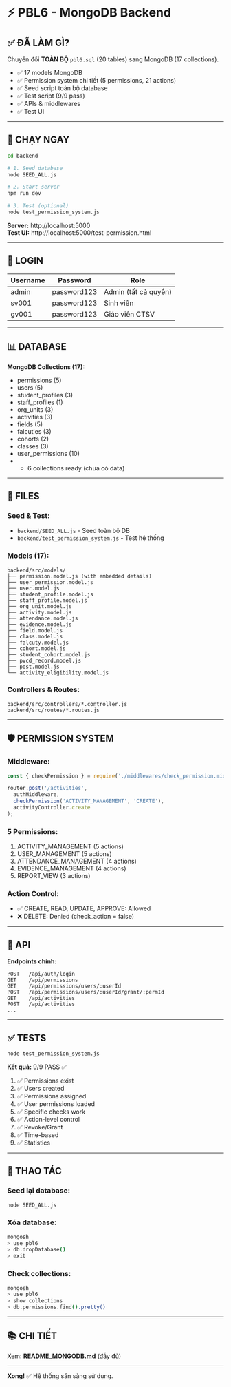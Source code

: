 # ⚡ PBL6 - MongoDB Backend

## ✅ ĐÃ LÀM GÌ?

Chuyển đổi **TOÀN BỘ** `pbl6.sql` (20 tables) sang MongoDB (17 collections).

- ✅ 17 models MongoDB
- ✅ Permission system chi tiết (5 permissions, 21 actions)
- ✅ Seed script toàn bộ database
- ✅ Test script (9/9 pass)
- ✅ APIs & middlewares
- ✅ Test UI

---

## 🚀 CHẠY NGAY

```bash
cd backend

# 1. Seed database
node SEED_ALL.js

# 2. Start server
npm run dev

# 3. Test (optional)
node test_permission_system.js
```

**Server:** http://localhost:5000  
**Test UI:** http://localhost:5000/test-permission.html

---

## 👥 LOGIN

| Username | Password | Role | 
|----------|----------|------|
| admin | password123 | Admin (tất cả quyền) |
| sv001 | password123 | Sinh viên |
| gv001 | password123 | Giáo viên CTSV |

---

## 📊 DATABASE

**MongoDB Collections (17):**
- permissions (5)
- users (5)
- student_profiles (3)
- staff_profiles (1)
- org_units (3)
- activities (3)
- fields (5)
- falcuties (3)
- cohorts (2)
- classes (3)
- user_permissions (10)
- + 6 collections ready (chưa có data)

---

## 📝 FILES

### Seed & Test:
- `backend/SEED_ALL.js` - Seed toàn bộ DB
- `backend/test_permission_system.js` - Test hệ thống

### Models (17):
```
backend/src/models/
├── permission.model.js (with embedded details)
├── user_permission.model.js
├── user.model.js
├── student_profile.model.js
├── staff_profile.model.js
├── org_unit.model.js
├── activity.model.js
├── attendance.model.js
├── evidence.model.js
├── field.model.js
├── class.model.js
├── falcuty.model.js
├── cohort.model.js
├── student_cohort.model.js
├── pvcd_record.model.js
├── post.model.js
└── activity_eligibility.model.js
```

### Controllers & Routes:
```
backend/src/controllers/*.controller.js
backend/src/routes/*.routes.js
```

---

## 🛡️ PERMISSION SYSTEM

### Middleware:
```javascript
const { checkPermission } = require('./middlewares/check_permission.middleware');

router.post('/activities',
  authMiddleware,
  checkPermission('ACTIVITY_MANAGEMENT', 'CREATE'),
  activityController.create
);
```

### 5 Permissions:
1. ACTIVITY_MANAGEMENT (5 actions)
2. USER_MANAGEMENT (5 actions)
3. ATTENDANCE_MANAGEMENT (4 actions)
4. EVIDENCE_MANAGEMENT (4 actions)
5. REPORT_VIEW (3 actions)

### Action Control:
- ✅ CREATE, READ, UPDATE, APPROVE: Allowed
- ❌ DELETE: Denied (check_action = false)

---

## 📡 API

**Endpoints chính:**
```
POST   /api/auth/login
GET    /api/permissions
GET    /api/permissions/users/:userId
POST   /api/permissions/users/:userId/grant/:permId
GET    /api/activities
POST   /api/activities
...
```

---

## ✅ TESTS

```bash
node test_permission_system.js
```

**Kết quả:** 9/9 PASS ✅

1. ✅ Permissions exist
2. ✅ Users created
3. ✅ Permissions assigned
4. ✅ User permissions loaded
5. ✅ Specific checks work
6. ✅ Action-level control
7. ✅ Revoke/Grant
8. ✅ Time-based
9. ✅ Statistics

---

## 🔧 THAO TÁC

### Seed lại database:
```bash
node SEED_ALL.js
```

### Xóa database:
```bash
mongosh
> use pbl6
> db.dropDatabase()
> exit
```

### Check collections:
```bash
mongosh
> use pbl6
> show collections
> db.permissions.find().pretty()
```

---

## 📚 CHI TIẾT

Xem: **[README_MONGODB.md](./README_MONGODB.md)** (đầy đủ)

---

**Xong!** ✅ Hệ thống sẵn sàng sử dụng.



